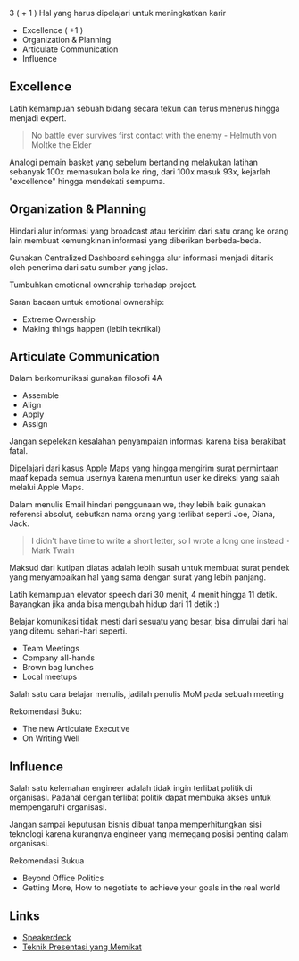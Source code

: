 3 ( + 1 ) Hal yang harus dipelajari untuk meningkatkan karir

-	Excellence ( +1 )
-	Organization & Planning
-	Articulate Communication
-	Influence

Excellence
---

Latih kemampuan sebuah bidang secara tekun dan terus menerus hingga menjadi expert.

> No battle ever survives first contact with the enemy - Helmuth von Moltke the Elder

Analogi pemain basket yang sebelum bertanding melakukan latihan sebanyak 100x memasukan bola ke ring, dari 100x masuk 93x, kejarlah "excellence" hingga mendekati sempurna.

Organization & Planning
---

Hindari alur informasi yang broadcast atau terkirim dari satu orang ke orang lain membuat kemungkinan informasi yang diberikan berbeda-beda.

Gunakan Centralized Dashboard sehingga alur informasi menjadi ditarik oleh penerima dari satu sumber yang jelas.

Tumbuhkan emotional ownership terhadap project.

Saran bacaan untuk emotional ownership:

-	Extreme Ownership
-	Making things happen (lebih teknikal)

Articulate Communication
---

Dalam berkomunikasi gunakan filosofi 4A

-	Assemble
-	Align
-	Apply
-	Assign

Jangan sepelekan kesalahan penyampaian informasi karena bisa berakibat fatal.

Dipelajari dari kasus Apple Maps yang hingga mengirim surat permintaan maaf kepada semua usernya karena menuntun user ke direksi yang salah melalui Apple Maps.

Dalam menulis Email hindari penggunaan we, they lebih baik gunakan referensi absolut, sebutkan nama orang yang terlibat seperti Joe, Diana, Jack.

> I didn't have time to write a short letter, so I wrote a long one instead - Mark Twain

Maksud dari kutipan diatas adalah lebih susah untuk membuat surat pendek yang menyampaikan hal yang sama dengan surat yang lebih panjang.

Latih kemampuan elevator speech dari 30 menit, 4 menit hingga 11 detik. Bayangkan jika anda bisa mengubah hidup dari 11 detik :)

Belajar komunikasi tidak mesti dari sesuatu yang besar, bisa dimulai dari hal yang ditemu sehari-hari seperti.

-	Team Meetings
-	Company all-hands
-	Brown bag lunches
-	Local meetups

Salah satu cara belajar menulis, jadilah penulis MoM pada sebuah meeting

Rekomendasi Buku:

-	The new Articulate Executive
-	On Writing Well

Influence
---

Salah satu kelemahan engineer adalah tidak ingin terlibat politik di organisasi. Padahal dengan terlibat politik dapat membuka akses untuk mempengaruhi organisasi.

Jangan sampai keputusan bisnis dibuat tanpa memperhitungkan sisi teknologi karena kurangnya engineer yang memegang posisi penting dalam organisasi.

Rekomendasi Bukua

-	Beyond Office Politics
-	Getting More, How to negotiate to achieve your goals in the real world

Links
---

-	[Speakerdeck](https://speakerdeck.com/ariya/making-a-bigger-impact)
-	[Teknik Presentasi yang Memikat](https://youtu.be/cUjewztqx14)

